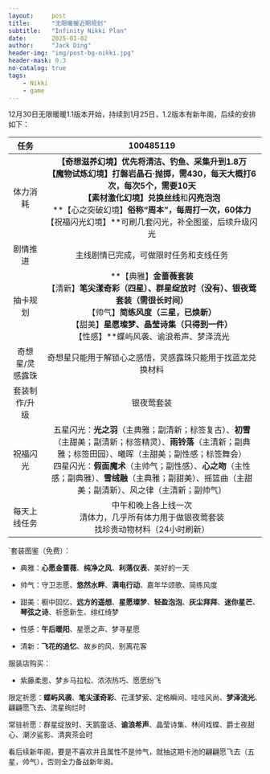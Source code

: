 ```yaml
---
layout:     post
title:      "无限暖暖近期规划"
subtitle:   "Infinity Nikki Plan"
date:       2025-01-02
author:     "Jack Ding"
header-img: "img/post-bg-nikki.jpg"
header-mask: 0.3
no-catalog: true
tags:
    - Nikki
    - game
---
```


12月30日无限暖暖1.1版本开始，持续到1月25日，1.2版本有新年阁，后续的安排如下：

|      任务       |                          100485119                           |
| :-------------: | :----------------------------------------------------------: |
|    体力消耗     | **【奇想滋养幻境】**优先将清洁、钓鱼、采集升到1.8万<br>**【魔物试炼幻境】**打磐岩晶石·抛掷，需430，每天大概打6次，每次5个，需要10天<br/>**【素材激化幻境】**兑换**丝线**和**闪亮泡泡**<br>**【心之突破幻境】**俗称“周本”，每周打一次，60体力<br>**【祝福闪光幻境】**可刷几套闪光，补全图鉴，后续升级闪光 |
|    剧情推进     |            主线剧情已完成，可做限时任务和支线任务            |
|    抽卡规划     | **【典雅】**金蔷薇套装<br>**【清新】**笔尖漾奇彩（四星）、群星绽放时（没有）、银夜莺套装（需很长时间）<br>**【帅气】**简练风度（三星，已焕新）<br>**【甜美】**星愿璨梦、晶莹诗集（只得到一件）<br>**【性感】**蝶屿风袭、谕浪希声、梦泽流光 |
| 奇想星/灵感露珠 |  奇想星只能用于解锁心之感悟，灵感露珠只能用于找蓝龙兑换材料  |
|  套装制作/升级  |                          银夜莺套装                          |
|    祝福闪光     | 五星闪光：**光之羽**（主典雅；副清新；标签复古）、**初雪**（主甜美；副清新；标签精灵）、**雨铃落**（主清新；副典雅；标签田园）、曦晖（主甜美；副性感；标签舞会）<br>四星闪光：**假面魔术**（主帅气；副性感）、**心之吻**（主性感；副典雅）、**雪绒融**（主典雅；副甜美）、摇篮曲（主甜美；副清新）、风之律（主清新；副帅气） |
|  每天上线任务   | 中午和晚上各上线一次<br>清体力，几乎所有体力用于做银夜莺套装<br>找珍贵动物材料（24小时刷新） |

`套装图鉴（免费）：

- 典雅：**心愿金蔷薇**、**纯净之风**、**利落仪表**、美好的一天

- 帅气：守卫志愿、**悠然水畔**、**满电行动**、嘉年华颂歌、简练风度

- 甜美：橱中回忆、**远方的遥想**、**星愿璨梦**、**轻盈泡泡**、**灰尘拜拜**、**迷你星芒**、**琴弦之诗**、祈愿新生、绯红绮梦

- 性感：**午后暖阳**、星愿之声、梦寻星愿

- 清新：**飞花的追忆**、故乡的风、别离花客

服装店购买：

- 紫藤柔思、梦乡马拉松、浓浓热巧、愿愿纷飞

限定祈愿：**蝶屿风袭**、**笔尖漾奇彩**、花漾梦萦、定格瞬间、哇哇风尚、**梦泽流光**、翩翩愿飞去、流星绚烂时

常驻祈愿：群星绽放时、天鹅童话、**谕浪希声**、晶莹诗集、林间戏蝶、爵士夜甜心、潮汐鲨影、清爽茶会时

看后续新年阁，要是不喜欢并且属性不是帅气，就抽这期卡池的翩翩愿飞去（五星，帅气），否则全力备战新年阁。